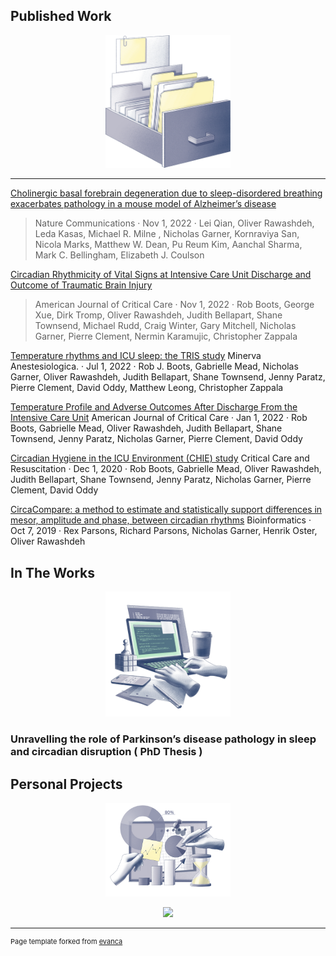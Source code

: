 ## Published Work

<p align="center">
<img src="images/haze-box-with-documents.png?raw=true" width="200"/>
</p>

---
[Cholinergic basal forebrain degeneration due to sleep-disordered breathing exacerbates pathology in a mouse model of Alzheimer’s disease](https://www.nature.com/articles/s41467-022-33624-y)

> Nature Communications · Nov 1, 2022 · Lei Qian, Oliver Rawashdeh, Leda Kasas, Michael R. Milne , Nicholas Garner, Kornraviya San, Nicola Marks, Matthew W. Dean, Pu Reum Kim, Aanchal Sharma, Mark C. Bellingham, Elizabeth J. Coulson

[Circadian Rhythmicity of Vital Signs at Intensive Care Unit Discharge and Outcome of Traumatic Brain Injury](https://doi.org/10.4037/ajcc2022821)
> American Journal of Critical Care · Nov 1, 2022 · Rob Boots, George Xue, Dirk Tromp, Oliver Rawashdeh, Judith Bellapart, Shane Townsend, Michael Rudd, Craig Winter, Gary Mitchell, Nicholas Garner, Pierre Clement, Nermin Karamujic, Christopher Zappala

[Temperature rhythms and ICU sleep: the TRIS study](https://www.minervamedica.it/en/journals/minerva-anestesiologica/article.php?cod=R02Y2021N07A0794)
Minerva Anestesiologica. · Jul 1, 2022 · Rob J. Boots, Gabrielle Mead, Nicholas Garner, Oliver Rawashdeh, Judith Bellapart, Shane Townsend, Jenny Paratz, Pierre Clement, David Oddy, Matthew Leong, Christopher Zappala

[Temperature Profile and Adverse Outcomes After Discharge From the Intensive Care Unit](https://doi.org/10.4037/ajcc2022223)
American Journal of Critical Care · Jan 1, 2022 · Rob Boots, Gabrielle Mead, Oliver Rawashdeh, Judith Bellapart, Shane Townsend, Jenny Paratz, Nicholas Garner, Pierre Clement, David Oddy

[Circadian Hygiene in the ICU Environment (CHIE) study](https://ccr.cicm.org.au/journal-editions/articles/1391)
Critical Care and Resuscitation · Dec 1, 2020 · Rob Boots, Gabrielle Mead, Oliver Rawashdeh, Judith Bellapart, Shane Townsend, Jenny Paratz, Nicholas Garner, Pierre Clement, David Oddy

[CircaCompare: a method to estimate and statistically support differences in mesor, amplitude and phase, between circadian rhythms](https://doi.org/10.1093/bioinformatics/btz730)
Bioinformatics · Oct 7, 2019 · Rex Parsons, Richard Parsons, Nicholas Garner, Henrik Oster, Oliver Rawashdeh


<!-- [Project 1 Title](/sample_page)
<img src="images/dummy_thumbnail.jpg?raw=true"/>

---
[Project 2 Title](/pdf/sample_presentation.pdf)
<img src="images/dummy_thumbnail.jpg?raw=true"/>

---
[Project 3 Title](http://example.com/)
<img src="images/dummy_thumbnail.jpg?raw=true"/>

---
-->
 
<!--  ### Category Name 2
[//]: #()
- [Project 1 Title](http://example.com/)
- [Project 2 Title](http://example.com/)
- [Project 3 Title](http://example.com/)
- [Project 4 Title](http://example.com/)
- [Project 5 Title](http://example.com/)

---
) -->
## In The Works

<p align="center">
<img src="images/haze-programmer-writing-code-on-laptop-1.png?raw=true" width="200"/>
</p>

### Unravelling the role of Parkinson’s disease pathology in sleep and circadian disruption ( PhD Thesis )


## Personal Projects

<p align="center">
<img src="images/haze-hands-working-on-business-analytics-1.png?raw=true" width="200"/>
</p>
 
<p align="center">
<img src="https://freesvg.org/img/Under-Construction-A4--Arvin61r58.png"/>
</p>

---
<p style="font-size:11px">Page template forked from <a href="https://github.com/evanca/quick-portfolio">evanca</a></p>
<!-- Remove above link if you don't want to attibute -->
